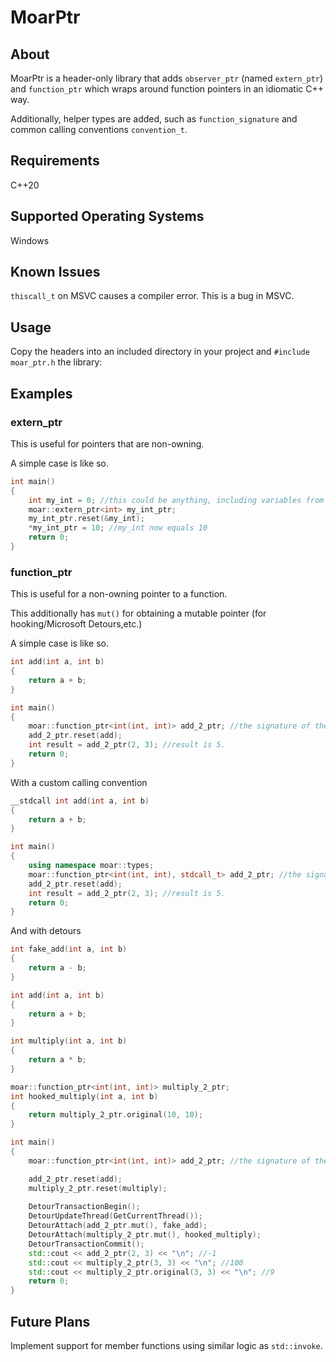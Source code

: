 # MoarPtr

## About

MoarPtr is a header-only library that adds `observer_ptr` (named `extern_ptr`) and `function_ptr` which wraps around function pointers in an idiomatic C++ way.

Additionally, helper types are added, such as `function_signature` and common calling conventions `convention_t`.

## Requirements
C++20

## Supported Operating Systems
Windows

## Known Issues
`thiscall_t` on MSVC causes a compiler error. This is a bug in MSVC.

## Usage
Copy the headers into an included directory in your project and `#include moar_ptr.h` the library:

## Examples

### extern_ptr
This is useful for pointers that are non-owning.

A simple case is like so.
```cpp
int main()
{
    int my_int = 0; //this could be anything, including variables from other modules.
    moar::extern_ptr<int> my_int_ptr;
    my_int_ptr.reset(&my_int);
    *my_int_ptr = 10; //my_int now equals 10
    return 0;
}
```

### function_ptr
This is useful for a non-owning pointer to a function.

This additionally has `mut()` for obtaining a mutable pointer (for hooking/Microsoft Detours,etc.)

A simple case is like so.
```cpp
int add(int a, int b)
{
    return a + b;
}

int main()
{
    moar::function_ptr<int(int, int)> add_2_ptr; //the signature of the function uses std::function style syntax.
    add_2_ptr.reset(add);
    int result = add_2_ptr(2, 3); //result is 5.
    return 0;
}
```

With a custom calling convention
```cpp
__stdcall int add(int a, int b)
{
    return a + b;
}

int main()
{
    using namespace moar::types;
    moar::function_ptr<int(int, int), stdcall_t> add_2_ptr; //the signature of the function uses std::function style syntax.
    add_2_ptr.reset(add);
    int result = add_2_ptr(2, 3); //result is 5.
    return 0;
}
```

And with detours
```cpp
int fake_add(int a, int b)
{
    return a - b;
}

int add(int a, int b)
{
    return a + b;
}

int multiply(int a, int b)
{
    return a * b;
}

moar::function_ptr<int(int, int)> multiply_2_ptr;
int hooked_multiply(int a, int b)
{
    return multiply_2_ptr.original(10, 10);
}

int main()
{
    moar::function_ptr<int(int, int)> add_2_ptr; //the signature of the function uses std::function style syntax.

    add_2_ptr.reset(add);
    multiply_2_ptr.reset(multiply);
    
    DetourTransactionBegin();
    DetourUpdateThread(GetCurrentThread());
    DetourAttach(add_2_ptr.mut(), fake_add);
    DetourAttach(multiply_2_ptr.mut(), hooked_multiply);
    DetourTransactionCommit();
    std::cout << add_2_ptr(2, 3) << "\n"; //-1
    std::cout << multiply_2_ptr(3, 3) << "\n"; //100
    std::cout << multiply_2_ptr.original(3, 3) << "\n"; //9
    return 0;
}
```

## Future Plans
Implement support for member functions using similar logic as `std::invoke`.
